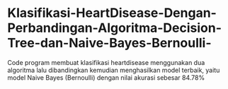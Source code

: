 # Klasifikasi-HeartDisease-Dengan-Perbandingan-Algoritma-Decision-Tree-dan-Naive-Bayes-Bernoulli-
Code program membuat klasifikasi heartdisease menggunakan dua algoritma lalu dibandingkan kemudian menghasilkan model terbaik, yaitu model Naive Bayes (Bernoulli) dengan nilai akurasi sebesar 84.78%
